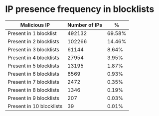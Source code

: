 # IP presence frequency in blocklists
| Malicious IP | Number of IPs | % |
|----|----|----|
| Present in 1 blocklist | 492132 | 69.58% |
| Present in 2 blocklists | 102266 | 14.46% |
| Present in 3 blocklists | 61144 | 8.64% |
| Present in 4 blocklists | 27954 | 3.95% |
| Present in 5 blocklists | 13195 | 1.87% |
| Present in 6 blocklists | 6569 | 0.93% |
| Present in 7 blocklists | 2472 | 0.35% |
| Present in 8 blocklists | 1346 | 0.19% |
| Present in 9 blocklists | 207 | 0.03% |
| Present in 10 blocklists | 39 | 0.01% |
